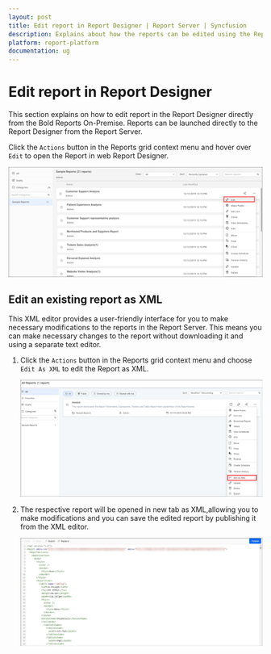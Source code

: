 ```yaml
---
layout: post
title: Edit report in Report Designer | Report Server | Syncfusion
description: Explains about how the reports can be edited using the Report Designer directly from the Bold Reports On-Premise.
platform: report-platform
documentation: ug
---
```


# Edit report in Report Designer

This section explains on how to edit report in the Report Designer directly from the Bold Reports On-Premise. Reports can be launched directly to the Report Designer from the Report Server.

Click the `Actions` button in the Reports grid context menu and hover over `Edit` to open the Report in web Report Designer.

![Edit report in Report Designer](/static/assets/on-premise/images/manage-content/manage-reports/open-in-Report-designer.png)

## Edit an existing report as XML

This XML editor provides a user-friendly interface for you to make necessary modifications to the reports in  the Report Server. This means you can make necessary changes to the report without downloading it and using a separate text editor.

1. Click the `Actions` button in the Reports grid context menu and choose `Edit As XML` to edit the Report as XML.

    ![Edit report in XML](/static/assets/on-premise/images/manage-content/manage-reports/edit-report-xml.png)

2. The respective report will be opened in new tab as XML,allowing you to make modifications and you can save the edited report by publishing it from the XML editor.

    ![Edit report XML View](/static/assets/on-premise/images/manage-content/manage-reports/edit-report-xml-view.png)

